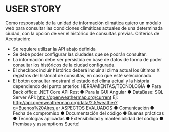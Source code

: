 # USER STORY
Como responsable de la unidad de información climática quiero un módulo web para consultar las
condiciones climáticas actuales de una determinada ciudad, con la opción de ver el histórico de consultas
previas.
Criterios de Aceptación:
- Se requiere utilizar la API abajo definida
- Se debe poder configurar las ciudades que se podrán consultar.
- La información debe ser persistida en base de datos de forma de poder consultar los históricos de
la ciudad configurada.
- El checkbox incluir histórico deberá incluir al clima actual los últimos X registros del historial de
consultas, en caso que esté seleccionado.
- El botón consultar mostrará el estado del clima actual y la historia dependiendo del punto anterior.
HERRAMIENTAS/TECNOLOGÍA
● Para Back office: .NET Core API Rest
● Para la GUI Angular
● DataBase: SQL Server
API: http://openweathermap.org/current
Ej: http://api.openweathermap.org/data/2.5/weather?q=Buenos%20Aires,ar
ASPECTOS EVALUADOS
● Comunicación
● Fecha de compromiso
● Documentación del código
● Buenas prácticas
● Tecnologías aplicadas
● Extensibilidad y mantenibilidad del código
● Premisas y assumptions
Suerte!